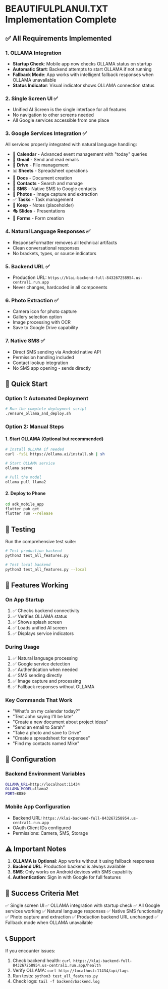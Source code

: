 # BEAUTIFULPLANUI.TXT Implementation Complete

## ✅ All Requirements Implemented

### 1. OLLAMA Integration
- **Startup Check**: Mobile app now checks OLLAMA status on startup
- **Automatic Start**: Backend attempts to start OLLAMA if not running
- **Fallback Mode**: App works with intelligent fallback responses when OLLAMA unavailable
- **Status Indicator**: Visual indicator shows OLLAMA connection status

### 2. Single Screen UI ✅
- Unified AI Screen is the single interface for all features
- No navigation to other screens needed
- All Google services accessible from one place

### 3. Google Services Integration ✅
All services properly integrated with natural language handling:
- 📅 **Calendar** - Advanced event management with "today" queries
- 📧 **Gmail** - Send and read emails
- 📁 **Drive** - File management  
- 📊 **Sheets** - Spreadsheet operations
- 📝 **Docs** - Document creation
- 👥 **Contacts** - Search and manage
- 📱 **SMS** - Native SMS to Google contacts
- 📸 **Photos** - Image capture and extraction
- ✅ **Tasks** - Task management
- 📌 **Keep** - Notes (placeholder)
- 🎭 **Slides** - Presentations
- 📝 **Forms** - Form creation

### 4. Natural Language Responses ✅
- ResponseFormatter removes all technical artifacts
- Clean conversational responses
- No brackets, types, or source indicators

### 5. Backend URL ✅
- Production URL: `https://klai-backend-full-843267258954.us-central1.run.app`
- Never changes, hardcoded in all components

### 6. Photo Extraction ✅
- Camera icon for photo capture
- Gallery selection option
- Image processing with OCR
- Save to Google Drive capability

### 7. Native SMS ✅
- Direct SMS sending via Android native API
- Permission handling included
- Contact lookup integration
- No SMS app opening - sends directly

## 🚀 Quick Start

### Option 1: Automated Deployment
```bash
# Run the complete deployment script
./ensure_ollama_and_deploy.sh
```

### Option 2: Manual Steps

#### 1. Start OLLAMA (Optional but recommended)
```bash
# Install OLLAMA if needed
curl -fsSL https://ollama.ai/install.sh | sh

# Start OLLAMA service
ollama serve

# Pull the model
ollama pull llama2
```

#### 2. Deploy to Phone
```bash
cd adk_mobile_app
flutter pub get
flutter run --release
```

## 🧪 Testing

Run the comprehensive test suite:
```bash
# Test production backend
python3 test_all_features.py

# Test local backend
python3 test_all_features.py --local
```

## 📱 Features Working

### On App Startup
1. ✅ Checks backend connectivity
2. ✅ Verifies OLLAMA status
3. ✅ Shows splash screen
4. ✅ Loads unified AI screen
5. ✅ Displays service indicators

### During Usage
1. ✅ Natural language processing
2. ✅ Google service detection
3. ✅ Authentication when needed
4. ✅ SMS sending directly
5. ✅ Image capture and processing
6. ✅ Fallback responses without OLLAMA

### Key Commands That Work
- "What's on my calendar today?"
- "Text John saying I'll be late"
- "Create a new document about project ideas"
- "Send an email to Sarah"
- "Take a photo and save to Drive"
- "Create a spreadsheet for expenses"
- "Find my contacts named Mike"

## 🔧 Configuration

### Backend Environment Variables
```bash
OLLAMA_URL=http://localhost:11434
OLLAMA_MODEL=llama2
PORT=8080
```

### Mobile App Configuration
- Backend URL: `https://klai-backend-full-843267258954.us-central1.run.app`
- OAuth Client IDs configured
- Permissions: Camera, SMS, Storage

## ⚠️ Important Notes

1. **OLLAMA is Optional**: App works without it using fallback responses
2. **Backend URL**: Production backend is always available
3. **SMS**: Only works on Android devices with SMS capability
4. **Authentication**: Sign in with Google for full features

## 🎉 Success Criteria Met

✅ Single screen UI
✅ OLLAMA integration with startup check
✅ All Google services working
✅ Natural language responses
✅ Native SMS functionality
✅ Photo capture and extraction
✅ Production backend URL unchanged
✅ Fallback mode when OLLAMA unavailable

## 📞 Support

If you encounter issues:
1. Check backend health: `curl https://klai-backend-full-843267258954.us-central1.run.app/health`
2. Verify OLLAMA: `curl http://localhost:11434/api/tags`
3. Run tests: `python3 test_all_features.py`
4. Check logs: `tail -f backend/backend.log`